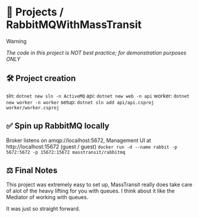 # 🐇 Projects / RabbitMQWithMassTransit
> [!WARNING]
> *The code in this project is NOT best practice; for demonstration purposes ONLY*

## 🛠️ Project creation
sln: `dotnet new sln -n ActiveMQ`
api: `dotnet new web -n api`
worker: `dotnet new worker -n worker`
setup: `dotnet sln add api/api.csproj worker/worker.csproj`

## ✅ Spin up RabbitMQ locally
Broker listens on amqp://localhost:5672, Management UI at http://localhost:15672 (guest / guest)
`docker run -d --name rabbit -p 5672:5672 -p 15672:15672 masstransit/rabbitmq`

## ⚖️ Final Notes
This project was extremely easy to set up, MassTransit really does take care of alot of the heavy lifting for you with queues. I think about it like the Mediator of working with queues.

It was just so straight forward.